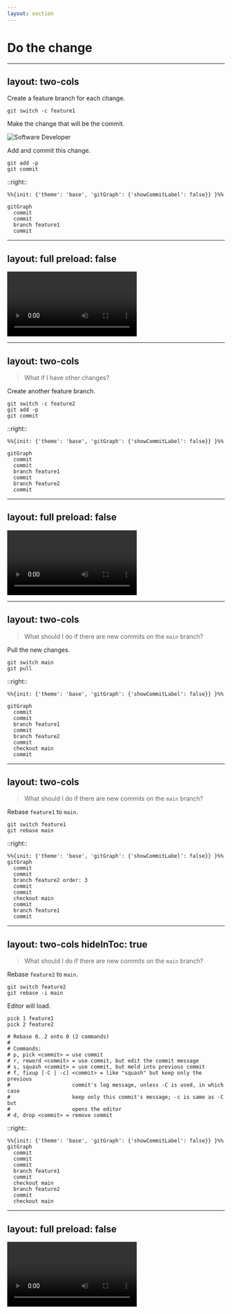 ```yaml
---
layout: section
---
```


# Do the change

---
layout: two-cols
---

Create a feature branch for each change.

```shell
git switch -c feature1
```

<v-click>

Make the change that will be the commit.

![Software Developer](/images/software-developer.png)

</v-click>

<v-click>

Add and commit this change.

```shell
git add -p
git commit
```

</v-click>

::right::

```mermaid {scale: 0.8}
%%{init: {'theme': 'base', 'gitGraph': {'showCommitLabel': false}} }%%

gitGraph
  commit
  commit
  branch feature1
  commit
```

---
layout: full
preload: false
---

<video autoplay controls loop>
  <source src="/videos/do-the-change-feature1.webm" type="video/webm">
</video>

---
layout: two-cols
---

> What if I have other changes?

<v-click>

Create another feature branch.

```shell
git switch -c feature2
git add -p
git commit
```

</v-click>

::right::

<div v-after>

```mermaid {scale: 0.8}
%%{init: {'theme': 'base', 'gitGraph': {'showCommitLabel': false}} }%%

gitGraph
  commit
  commit
  branch feature1
  commit
  branch feature2
  commit
```

</div>

---
layout: full
preload: false
---

<video autoplay controls loop>
  <source src="/videos/do-the-change-feature2.webm" type="video/webm">
</video>

---
layout: two-cols
---

> What should I do if there are new commits on the `main` branch?

<v-click>

Pull the new changes.

```shell
git switch main
git pull
```

</v-click>

::right::

```mermaid {scale: 0.8}
%%{init: {'theme': 'base', 'gitGraph': {'showCommitLabel': false}} }%%

gitGraph
  commit
  commit
  branch feature1
  commit
  branch feature2
  commit
  checkout main
  commit
```

---
layout: two-cols
---

> What should I do if there are new commits on the `main` branch?

Rebase `feature1` to `main`.

```shell
git switch feature1
git rebase main
```

::right::

```mermaid {scale: 0.8}
%%{init: {'theme': 'base', 'gitGraph': {'showCommitLabel': false}} }%%
gitGraph
  commit
  commit
  branch feature2 order: 3
  commit
  commit
  checkout main
  commit
  branch feature1
  commit

```

---
layout: two-cols
hideInToc: true
---

> What should I do if there are new commits on the `main` branch?

Rebase `feature2` to `main`.

```shell
git switch feature2
git rebase -i main
```

<v-click>

Editor will load.

```git {all|1,14}
pick 1 feature1
pick 2 feature2

# Rebase 0..2 onto 0 (2 commands)
#
# Commands:
# p, pick <commit> = use commit
# r, reword <commit> = use commit, but edit the commit message
# s, squash <commit> = use commit, but meld into previous commit
# f, fixup [-C | -c] <commit> = like "squash" but keep only the previous
#                    commit's log message, unless -C is used, in which case
#                    keep only this commit's message; -c is same as -C but
#                    opens the editor
# d, drop <commit> = remove commit
```

<Arrow x1="175" y1="213" x2="125" y2="213" color="red"/>
<Arrow x1="28" y1="510" x2="28" y2="460" color="red"/>

</v-click>

::right::

```mermaid {scale: 0.8}
%%{init: {'theme': 'base', 'gitGraph': {'showCommitLabel': false}} }%%
gitGraph
  commit
  commit
  commit
  branch feature1
  commit
  checkout main
  branch feature2
  commit
  checkout main
```

---
layout: full
preload: false
---

<video autoplay controls loop>
  <source src="/videos/do-the-change-new-commits.webm" type="video/webm">
</video>
